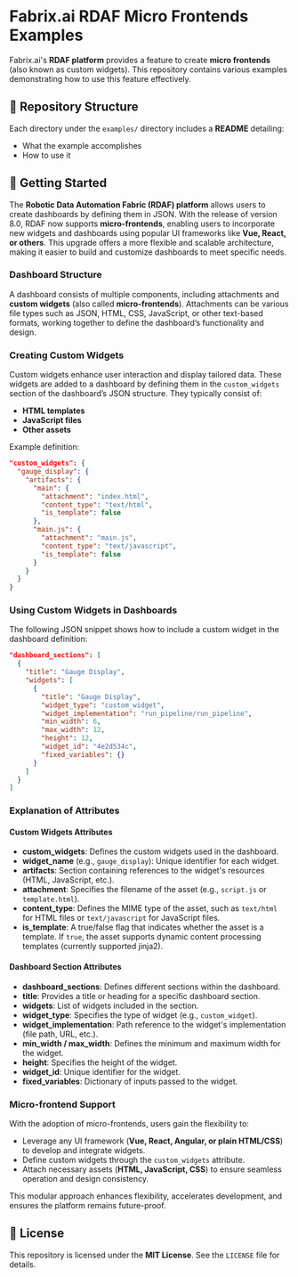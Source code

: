 # Fabrix.ai RDAF Micro Frontends Examples

Fabrix.ai's **RDAF platform** provides a feature to create **micro frontends** (also known as custom widgets). This repository contains various examples demonstrating how to use this feature effectively.

## 📂 Repository Structure

Each directory under the `examples/` directory includes a **README** detailing:

- What the example accomplishes
- How to use it

## 🚀 Getting Started

The **Robotic Data Automation Fabric (RDAF) platform** allows users to create dashboards by defining them in JSON. With the release of version 8.0, RDAF now supports **micro-frontends**, enabling users to incorporate new widgets and dashboards using popular UI frameworks like **Vue, React, or others**. This upgrade offers a more flexible and scalable architecture, making it easier to build and customize dashboards to meet specific needs.

### Dashboard Structure

A dashboard consists of multiple components, including attachments and **custom widgets** (also called **micro-frontends**). Attachments can be various file types such as JSON, HTML, CSS, JavaScript, or other text-based formats, working together to define the dashboard’s functionality and design.

### Creating Custom Widgets

Custom widgets enhance user interaction and display tailored data. These widgets are added to a dashboard by defining them in the `custom_widgets` section of the dashboard’s JSON structure. They typically consist of:

- **HTML templates**
- **JavaScript files**
- **Other assets**

Example definition:

```json
"custom_widgets": {
  "gauge_display": {
    "artifacts": {
      "main": {
        "attachment": "index.html",
        "content_type": "text/html",
        "is_template": false
      },
      "main.js": {
        "attachment": "main.js",
        "content_type": "text/javascript",
        "is_template": false
      }
    }
  }
}
```

### Using Custom Widgets in Dashboards

The following JSON snippet shows how to include a custom widget in the dashboard definition:

```json
"dashboard_sections": [
  {
    "title": "Gauge Display",
    "widgets": [
      {
        "title": "Gauge Display",
        "widget_type": "custom_widget",
        "widget_implementation": "run_pipeline/run_pipeline",
        "min_width": 6,
        "max_width": 12,
        "height": 12,
        "widget_id": "4e2d534c",
        "fixed_variables": {}
      }
    ]
  }
]
```

### Explanation of Attributes

#### Custom Widgets Attributes

- **custom\_widgets**: Defines the custom widgets used in the dashboard.
- **widget\_name** (e.g., `gauge_display`): Unique identifier for each widget.
- **artifacts**: Section containing references to the widget's resources (HTML, JavaScript, etc.).
- **attachment**: Specifies the filename of the asset (e.g., `script.js` or `template.html`).
- **content\_type**: Defines the MIME type of the asset, such as `text/html` for HTML files or `text/javascript` for JavaScript files.
- **is\_template**: A true/false flag that indicates whether the asset is a template. If `true`, the asset supports dynamic content processing templates (currently supported jinja2).

#### Dashboard Section Attributes

- **dashboard\_sections**: Defines different sections within the dashboard.
- **title**: Provides a title or heading for a specific dashboard section.
- **widgets**: List of widgets included in the section.
- **widget\_type**: Specifies the type of widget (e.g., `custom_widget`).
- **widget\_implementation**: Path reference to the widget's implementation (file path, URL, etc.).
- **min\_width / max\_width**: Defines the minimum and maximum width for the widget.
- **height**: Specifies the height of the widget.
- **widget\_id**: Unique identifier for the widget.
- **fixed\_variables**: Dictionary of inputs passed to the widget.

### Micro-frontend Support

With the adoption of micro-frontends, users gain the flexibility to:

- Leverage any UI framework (**Vue, React, Angular, or plain HTML/CSS**) to develop and integrate widgets.
- Define custom widgets through the `custom_widgets` attribute.
- Attach necessary assets (**HTML, JavaScript, CSS**) to ensure seamless operation and design consistency.

This modular approach enhances flexibility, accelerates development, and ensures the platform remains future-proof.

## 📜 License

This repository is licensed under the **MIT License**. See the `LICENSE` file for details.

